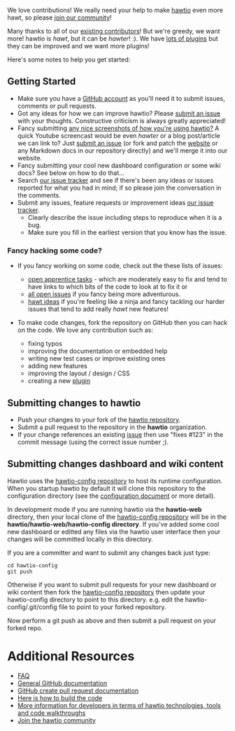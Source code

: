 We love contributions! We really need your help to make [hawtio](http://hawt.io/) even more hawt, so please [join our community](http://hawt.io/community/index.html)!

Many thanks to all of our [existing contributors](https://github.com/hawtio/hawtio/graphs/contributors)! But we're greedy, we want more! hawtio is _hawt_, but it can be _hawter_! :). We have  [lots of plugins](http://hawt.io/plugins/index.html) but they can be improved and we want more plugins!

Here's some notes to help you get started:

## Getting Started

* Make sure you have a [GitHub account](https://github.com/signup/free) as you'll need it to submit issues, comments or pull requests.
* Got any ideas for how we can improve hawtio? Please [submit an issue](https://github.com/hawtio/hawtio/issues?state=open) with your thoughts. Constructive criticism is always greatly appreciated!
* Fancy submitting [any nice screenshots of how you're using hawtio?](https://github.com/hawtio/hawtio/tree/master/website/src/images/screenshots) A quick Youtube screencast would be even _hawter_ or a blog post/article we can link to? Just [submit an issue](https://github.com/hawtio/hawtio/issues?state=open) (or fork and patch the [website](https://github.com/hawtio/hawtio/tree/master/website/src/) or any Markdown docs in our repository directly) and we'll merge it into our website.
* Fancy submitting your cool new dashboard configuration or some wiki docs? See below on how to do that...
* Search [our issue tracker](https://github.com/hawtio/hawtio/issues?state=open) and see if there's been any ideas or issues reported for what you had in mind; if so please join the conversation in the comments.
* Submit any issues, feature requests or improvement ideas [our issue tracker](https://github.com/hawtio/hawtio/issues?state=open).
  * Clearly describe the issue including steps to reproduce when it is a bug.
  * Make sure you fill in the earliest version that you know has the issue.

### Fancy hacking some code?

* If you fancy working on some code, check out the these lists of issues:
    * [open apprentice tasks](https://github.com/hawtio/hawtio/issues?labels=apprentice+tasks&page=1&sort=updated&state=open) - which are moderately easy to fix and tend to have links to which bits of the code to look at to fix it or
    * [all open issues](https://github.com/hawtio/hawtio/issues?state=open) if you fancy being more adventurous.
    * [hawt ideas](https://github.com/hawtio/hawtio/issues?labels=hawt+ideas&page=1&sort=updated&state=open) if you're feeling like a ninja and fancy tackling our harder issues that tend to add really _hawt_ new features!

* To make code changes, fork the repository on GitHub then you can hack on the code. We love any contribution such as:
   * fixing typos
   * improving the documentation or embedded help
   * writing new test cases or improve existing ones
   * adding new features
   * improving the layout / design / CSS
   * creating a new [plugin](http://hawt.io/plugins/index.html)

## Submitting changes to hawtio

* Push your changes to your fork of the [hawtio repository](https://github.com/hawtio/hawtio).
* Submit a pull request to the repository in the **hawtio** organization.
* If your change references an existing [issue](https://github.com/hawtio/hawtio/issues?state=open) then use "fixes #123" in the commit message (using the correct issue number ;).

## Submitting changes dashboard and wiki content

Hawtio uses the [hawtio-config repository](https://github.com/hawtio/hawtio-config) to host its runtime configuration. When you startup hawtio by default it will clone this repository to the configuration directory (see the [configuration document](https://github.com/hawtio/hawtio/blob/master/docs/Configuration.md) or more detail).

In development mode if you are running hawtio via the **hawtio-web** directory, then your local clone of the [hawtio-config repository](https://github.com/hawtio/hawtio-config) will be in the **hawtio/hawtio-web/hawtio-config directory**. If you've added some cool new dashboard or editted any files via the hawtio user interface then your changes will be committed locally in this directory.

If you are a committer and want to submit any changes back just type:

    cd hawtio-config
    git push

Otherwise if you want to submit pull requests for your new dashboard or wiki content then fork the [hawtio-config repository](https://github.com/hawtio/hawtio-config) then update your hawtio-config directory to point to this directory. e.g. edit the hawtio-config/.git/config file to point to your forked repository.

Now perform a git push as above and then submit a pull request on your forked repo.

# Additional Resources

* [FAQ](http://hawt.io/docs/faq/)
* [General GitHub documentation](http://help.github.com/)
* [GitHub create pull request documentation](https://help.github.com/articles/creating-a-pull-request)
* [Here is how to build the code](BUILDING.md)
* [More information for developers in terms of hawtio technologies, tools and code walkthroughs](DEVELOPERS.md)
* [Join the hawtio community](http://hawt.io/community/)

